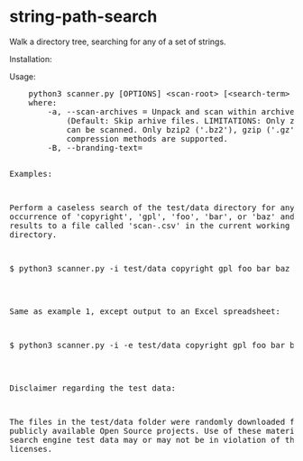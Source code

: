 # string-path-search
Walk a directory tree, searching for any of a set of strings.

Installation:

Usage:
<pre>
    python3 scanner.py [OPTIONS] &lt;scan-root&gt; [&lt;search-term&gt; [...]]
    where:
        -a, --scan-archives = Unpack and scan within archives
            (Default: Skip arhive files. LIMITATIONS: Only zip and tar archives 
            can be scanned. Only bzip2 ('.bz2'), gzip ('.gz'), and lzma ('.xz') tar
            compression methods are supported.
        -B, --branding-text=<branding-text&gt; = A string of text containing
            company or other information to add above the column headers in
            scan reports (Default: no text).
        -b, --branding-logo=<branding-logo&gt; = (MS Excel only) An image
            file containing a corporate logo or other graphic to add above the
            column headers in scan reports (Default: no logo).
        -h, --help = Print usage information and exit.
        -e, --excel-output = Generate Microsoft Excel 2007 (.xlsx) output
            (Default: Generate comma-separated-value (CSV) text output)
        -i  --ingore-case = Ignore UPPER/lowercase differences when matching strings
            (Default: case differences are significant).
        -o, --output-dir=&lt;output-dir&gt; = Location for output (Default:
            &lt;current working directory&gt;).
        -s, --search-strings-file=&lt;search-strings&gt; = A file containing strings to
            search for, one per line (Default: Get search strings from the command line).
        -q, --quiet = Decrease logging verbosity (may repeat). -vvvv will suppress all logging.
        -t, --temp-dir=&lt;temp-dir&gt; = Location for unpacking archives
            (Default: &lt;output_dir&gt;/temp).
        -v, --verbose = Increase logging verbosity.
        -x, --exclusions-file=&lt;exclusion-file&gt; = A file containing (base) filenames to
            exclude from the search results, one per line (Default: Scan all files).
    &lt;scan-root&gt; = Directory to scan (No Default).
    &lt;search-term&gt; ... = One or more terms to search for in &lt;scan-root&gt;.
</pre>
Examples:

Perform a caseless search of the test/data directory for any occurrence of
'copyright', 'gpl', 'foo', 'bar', or 'baz' and output the results to a
file called 'scan-<timestamp>.csv' in the current working directory.
<pre>$ python3 scanner.py -i test/data copyright gpl foo bar baz</pre>

Same as example 1, except output to an Excel spreadsheet:
<pre>$ python3 scanner.py -i -e test/data copyright gpl foo bar baz</pre>


Disclaimer regarding the test data:
 
The files in the test/data folder were randomly downloaded from publicly 
available Open Source projects. Use of these materials as search engine test
 data may or may not be in violation of the applicable licenses.


